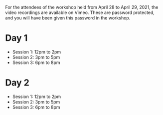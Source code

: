 For the attendees of the workshop held from April 28 to April 29, 2021, the video recordings are available on Vimeo.
These are password protected, and you will have been given this password in the workshop.

# Day 1

* Session 1: 12pm to 2pm
* Session 2: 3pm to 5pm
* Session 3: 6pm to 8pm

# Day 2

* Session 1: 12pm to 2pm
* Session 2: 3pm to 5pm
* Session 3: 6pm to 8pm

